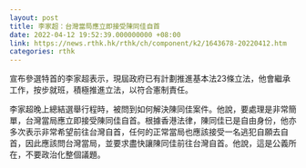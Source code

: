 ```yaml
---
layout: post
title: 李家超：台灣當局應立即接受陳同佳自首
date: 2022-04-12 19:52:39.000000000 +08:00
link: https://news.rthk.hk/rthk/ch/component/k2/1643678-20220412.htm
categories: rthk
---
```


宣布參選特首的李家超表示，現屆政府已有計劃推進基本法23條立法，他會繼承工作，按步就班，積極推進立法，以符合憲制責任。

李家超晚上總結選舉行程時，被問到如何解決陳同佳案件。他說，要處理是非常簡單，台灣當局應立即接受陳同佳自首。根據香港法律，陳同佳已是自由身份，他亦多次表示非常希望前往台灣自首，任何的正常當局也應該接受一名逃犯自願去自首，因此應該問台灣當局，並要求盡快讓陳同佳前往台灣自首。他說，這是公義所在，不要政治化整個議題。
